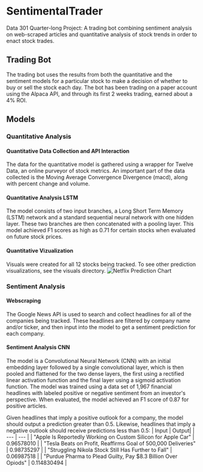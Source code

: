 # SentimentalTrader
Data 301 Quarter-long Project: A trading bot combining sentiment analysis on web-scraped articles and quantitative analysis of stock trends in order to enact stock trades.

## Trading Bot
The trading bot uses the results from both the quantitative and the sentiment models for a particular stock to make a decision of whether to buy or sell the stock each day. The bot has been trading on a paper account using the Alpaca API, and through its first 2 weeks trading, earned about a 4% ROI.

## Models
### Quantitative Analysis
#### Quantitative Data Collection and API Interaction
The data for the quantitative model is gathered using a wrapper for Twelve Data, an online purveyor of stock metrics. An important part of the data collected is the Moving Average Convergence Divergence (macd), along with percent change and volume.

#### Quantitative Analysis LSTM
The model consists of two input branches, a Long Short Term Memory (LSTM) network and a standard sequential neural network with one hidden layer. These two branches are then concatenated with a pooling layer. This model achieved F1 scores as high as 0.71 for certain stocks when evaluated on future stock prices.

#### Quantitative Vizualization
Visuals were created for all 12 stocks being tracked. To see other prediction visualizations, see the visuals directory.
![Netflix Prediction Chart](https://github.com/d-mooers/SentimentalTrader/blob/master/visuals/nflx_prediction.png)

### Sentiment Analysis
#### Webscraping
The Google News API is used to search and collect headlines for all of the companies being tracked. These headlines are filtered by company name and/or ticker, and then input into the model to get a sentiment prediction for each company.

#### Sentiment Analysis CNN
The model is a Convolutional Neural Network (CNN) with an initial embedding layer followed by a single convolutional layer, which is then pooled and flattened for the two dense layers, the first using a rectified linear activation function and the final layer using a sigmoid activation function. The model was trained using a data set of 1,967 financial headlines with labeled positive or negative sentiment from an investor's perspective. When evaluated, the model achieved an F1 score of 0.87 for positive articles.

Given headlines that imply a positive outlook for a company, the model should output a prediction greater than 0.5. Likewise, headlines that imply a negative outlook should receive predictions less than 0.5:
| Input | Output|
| --- | --- |
| "Apple Is Reportedly Working on Custom Silicon for Apple Car" | 0.96578010 |
| "Tesla Beats on Profit, Reaffirms Goal of 500,000 Deliveries" | 0.98735297 |
| "Struggling Nikola Stock Still Has Further to Fall" | 0.06987518 |
| "Purdue Pharma to Plead Guilty, Pay $8.3 Billion Over Opiods" | 0.114830494 |
